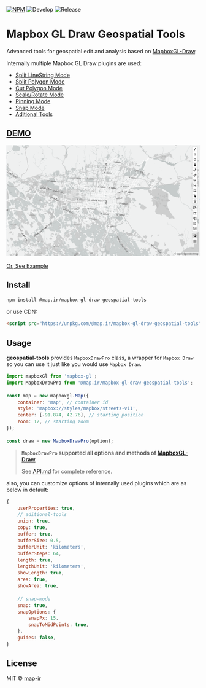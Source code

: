 [![NPM](https://img.shields.io/npm/v/@map.ir/mapbox-gl-draw-geospatial-tools.svg)](https://www.npmjs.com/package/@map.ir/mapbox-gl-draw-geospatial-tools)
![Develop](https://github.com/map-ir/mapbox-gl-draw-geospatial-tools/workflows/Develop/badge.svg)
![Release](https://github.com/map-ir/mapbox-gl-draw-geospatial-tools/workflows/Release/badge.svg)

# Mapbox GL Draw Geospatial Tools

Advanced tools for geospatial edit and analysis based on [MapboxGL-Draw](https://github.com/mapbox/mapbox-gl-draw).

Internally multiple Mapbox GL Draw plugins are used:

-   [Split LineString Mode](https://github.com/ReyhaneMasumi/mapbox-gl-draw-split-line-mode)
-   [Split Polygon Mode](https://github.com/ReyhaneMasumi/mapbox-gl-draw-split-polygon-mode)
-   [Cut Polygon Mode](https://github.com/ReyhaneMasumi/mapbox-gl-draw-cut-polygon-mode)
-   [Scale/Rotate Mode](https://github.com/ReyhaneMasumi/mapbox-gl-draw-scale-rotate-mode)
-   [Pinning Mode](https://github.com/mhsattarian/mapbox-gl-draw-pinning-mode)
-   [Snap Mode](https://github.com/mhsattarian/mapbox-gl-draw-snap-mode)
-   [Aditional Tools](https://github.com/ReyhaneMasumi/mapbox-gl-draw-additional-tools)

## [DEMO](https://map-ir.github.io/mapbox-gl-draw-additional-tools/)

![An Image showing toolbar](demo/public/demo.png)

[Or, See Example](https://github.com/map-ir/mapbox-gl-draw-geospatial-tools/blob/main/demo/src/App.js)

## Install

```bash
npm install @map.ir/mapbox-gl-draw-geospatial-tools
```

or use CDN:

```html
<script src="https://unpkg.com/@map.ir/mapbox-gl-draw-geospatial-tools"></script>
```

## Usage

**geospatial-tools** provides `MapboxDrawPro` class, a wrapper for `Mapbox Draw` so you can use it just like you would use `Mapbox Draw`.

```js
import mapboxGl from 'mapbox-gl';
import MapboxDrawPro from '@map.ir/mapbox-gl-draw-geospatial-tools';

const map = new mapboxgl.Map({
    container: 'map', // container id
    style: 'mapbox://styles/mapbox/streets-v11',
    center: [-91.874, 42.76], // starting position
    zoom: 12, // starting zoom
});

const draw = new MapboxDrawPro(option);
```

> **`MapboxDrawPro` supported all options and methods of [MapboxGL-Draw](https://github.com/mapbox/mapbox-gl-draw)**
>
> See [API.md](https://github.com/mapbox/mapbox-gl-draw/blob/main/docs/API.md) for complete reference.

also, you can customize options of internally used plugins which are as below in default:

```js
{
    userProperties: true,
    // aditional-tools
    union: true,
    copy: true,
    buffer: true,
    bufferSize: 0.5,
    bufferUnit: 'kilometers',
    bufferSteps: 64,
    length: true,
    lengthUnit: 'kilometers',
    showLength: true,
    area: true,
    showArea: true,

    // snap-mode
    snap: true,
    snapOptions: {
        snapPx: 15,
        snapToMidPoints: true,
    },
    guides: false,
}
```

## License

MIT © [map-ir](LICENSE)
